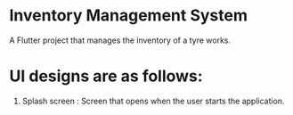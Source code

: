 # Inventory Management System

A Flutter project that manages the inventory of a tyre works.

# UI designs are as follows:
1. Splash screen :
   Screen that opens when the user starts the application.

   

